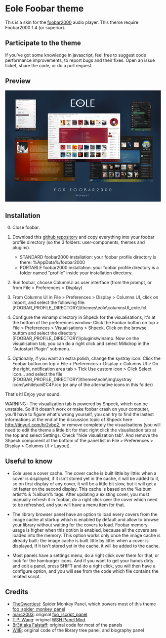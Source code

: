 # Eole Foobar theme

This is a skin for the [foobar2000](https://www.foobar2000.org) audio player.
This theme require Foobar2000 1.4 (or superior).

## Participate to the theme

If you've got some knowledge in javascript, feel free to suggest code performance improvements, to report bugs and their fixes. Open an issue ticket, share the code, or do a pull request.

## Preview

![alt text](https://raw.githubusercontent.com/Ottodix/Eole-foobar-theme/master/preview.png)

## Installation

0. Close foobar.

1. Download this [github repository](https://github.com/Ottodix/Eole-foobar-theme/zipball/master/) and copy everything into your foobar profile directory (so the 3 folders: user-components, themes and plugins).
   - STANDARD foobar2000 installation: your foobar profile directory is there: %AppData%/foobar2000
   - PORTABLE foobar2000 installation: your foobar profile directory is a folder named "profile" inside your installation directory.

2. Run foobar, choose ColumnUI as user interface (from the prompt, or from File > Preferences > Display)

3. From Columns UI in File > Preferences > Display > Columns UI, click on import, and select the following file: [FOOBAR_PROFILE_DIRECTORY]\themes\eole\columnsUI_eole.fcl.

4. Configure the winamp directory in Shpeck for the visualisations, it's at the bottom of the preferences window: Click the Foobar button on top > File > Preferences > Visualisations > Shpeck. Click on the browse buttom and select the directory [FOOBAR_PROFILE_DIRECTORY]\plugins\winamp. Now on the visualisation tab, you can do a right click and select Milkdrop in the "Autostart Plugin" submenu.

5. Optionally, if you want an extra polish, change the systray icon: Click the Foobar button on top > File > Preferences > Display > Columns UI > On the right, notification area tab > Tick Use custom icon > Click Select icon... and select the file [FOOBAR_PROFILE_DIRECTORY]\themes\eole\img\systray icons\white\uniEC4F.ico (or any of the alternative icons in this folder)

That's it! Enjoy your sound.

WARNING : The visualization tab is powered by Shpeck, which can be unstable. So if it doesn't work or make foobar crash on your computer, you'll have to figure what's wrong yourself, you can try to find the lastest informations at the end of the discussion topic of Shpeck here http://tinyurl.com/hr2ybp2, or remove completely the visualisations (you will need to edit the theme a little bit for that: right click the visualisation tab at the top and select Settings. Check "hide visualization tab". And remove the Shpeck component at the bottom of the panel list in File > Preferences > Display > Columns UI > Layout).

## Useful to know

- Eole uses a cover cache. The cover cache is built little by little: when a cover is displayed, if it isn't stored yet in the cache, it will be added to it, so on first display of any cover, it will be a little bit slow, but it will get a lot faster on the second display. This cache is based on the %album artist% & %album% tags. After updating a existing cover, you must manually refresh it in foobar, do a right click over the cover which need to be refreshed, and you will have a menu item for that.

- The library browser panel have an option to load every covers from the image cache at startup which is enabled by default and allow to browse your library without waiting for the covers to load. Foobar memory usage is higher when this option is enabled, because all the covers are loaded into the memory. This option works only once the image cache is already built: the image cache is built little by little: when a cover is displayed, if it isn't stored yet in the cache, it will be added to the cache.

- Most panels have a settings menu, do a right click over them for that, or look for the hamburger icons. And if you want to get your hands dirty and edit a panel, press SHIFT and do a right click, you will then have a configure option, and you will see from the code which file contains the related script.

## Credits
- [TheQwertiest](https://github.com/TheQwertiest): Spider Monkey Panel, which powers most of this theme [foo_spider_monkey_panel](https://github.com/TheQwertiest/foo_spider_monkey_panel)
- [marc2003](https://github.com/marc2k3): original [foo_jscript_panel](https://github.com/marc2k3/foo_jscript_panel)
- [T.P. Wang](https://hydrogenaud.io/index.php?action=profile;u=44175): original [WSH Panel Mod](https://code.google.com/archive/p/foo-wsh-panel-mod).
- [Br3tt aka Falstaff](https://www.deviantart.com/br3tt): original code for most of the panels
- [WilB](https://hydrogenaud.io/index.php?action=profile;u=33113): original code of the library tree panel, and biography panel
